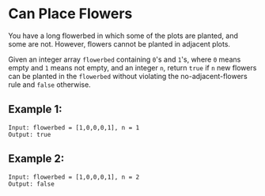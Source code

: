#  Can Place Flowers

You have a long flowerbed in which some of the plots are planted, and some are not. However, flowers cannot be planted in adjacent plots.

Given an integer array `flowerbed` containing `0`'s and `1`'s, where `0` means empty and `1` means not empty, and an integer `n`, return `true` if `n` new flowers can be planted in the `flowerbed` without violating the no-adjacent-flowers rule and `false` otherwise.
 
## **Example 1:**
```
Input: flowerbed = [1,0,0,0,1], n = 1
Output: true
```

## **Example 2:**
```
Input: flowerbed = [1,0,0,0,1], n = 2
Output: false
```

